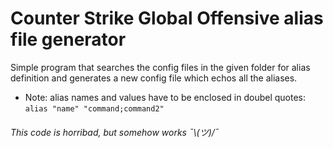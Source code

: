 # Counter Strike Global Offensive alias file generator
  
Simple program that searches the config files in the given folder for alias  
definition and generates a new config file which echos all the aliases.  
  
* Note: alias names and values have to be enclosed in doubel quotes:  
`alias "name" "command;command2"`  
  
###### This code is horribad, but somehow works ¯\\_(ツ)_/¯